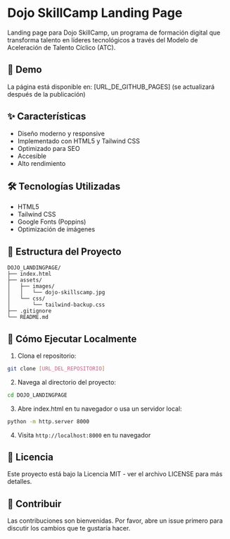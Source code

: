 # Dojo SkillCamp Landing Page

Landing page para Dojo SkillCamp, un programa de formación digital que transforma talento en líderes tecnológicos a través del Modelo de Aceleración de Talento Cíclico (ATC).

## 🚀 Demo

La página está disponible en: [URL_DE_GITHUB_PAGES] (se actualizará después de la publicación)

## ✨ Características

- Diseño moderno y responsive
- Implementado con HTML5 y Tailwind CSS
- Optimizado para SEO
- Accesible
- Alto rendimiento

## 🛠️ Tecnologías Utilizadas

- HTML5
- Tailwind CSS
- Google Fonts (Poppins)
- Optimización de imágenes

## 📁 Estructura del Proyecto

```
DOJO_LANDINGPAGE/
├── index.html
├── assets/
│   ├── images/
│   │   └── dojo-skillscamp.jpg
│   └── css/
│       └── tailwind-backup.css
├── .gitignore
└── README.md
```

## 🚦 Cómo Ejecutar Localmente

1. Clona el repositorio:
```bash
git clone [URL_DEL_REPOSITORIO]
```

2. Navega al directorio del proyecto:
```bash
cd DOJO_LANDINGPAGE
```

3. Abre index.html en tu navegador o usa un servidor local:
```bash
python -m http.server 8000
```

4. Visita `http://localhost:8000` en tu navegador

## 📝 Licencia

Este proyecto está bajo la Licencia MIT - ver el archivo LICENSE para más detalles.

## 👥 Contribuir

Las contribuciones son bienvenidas. Por favor, abre un issue primero para discutir los cambios que te gustaría hacer. 